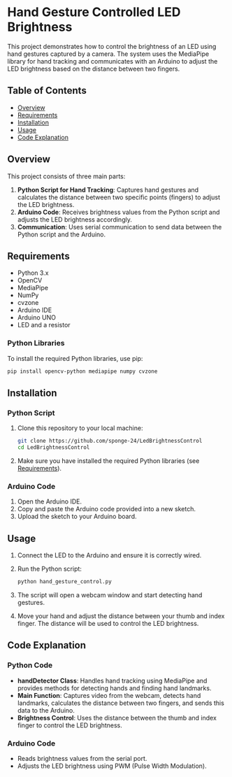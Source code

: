 # Hand Gesture Controlled LED Brightness

This project demonstrates how to control the brightness of an LED using hand gestures captured by a camera. The system uses the MediaPipe library for hand tracking and communicates with an Arduino to adjust the LED brightness based on the distance between two fingers.

## Table of Contents

- [Overview](#overview)
- [Requirements](#requirements)
- [Installation](#installation)
- [Usage](#usage)
- [Code Explanation](#code-explanation)

## Overview

This project consists of three main parts:
1. **Python Script for Hand Tracking**: Captures hand gestures and calculates the distance between two specific points (fingers) to adjust the LED brightness.
2. **Arduino Code**: Receives brightness values from the Python script and adjusts the LED brightness accordingly.
3. **Communication**: Uses serial communication to send data between the Python script and the Arduino.

## Requirements

- Python 3.x
- OpenCV
- MediaPipe
- NumPy
- cvzone
- Arduino IDE
- Arduino UNO
- LED and a resistor

### Python Libraries

To install the required Python libraries, use pip:

```bash
pip install opencv-python mediapipe numpy cvzone
```

## Installation

### Python Script

1. Clone this repository to your local machine:

    ```bash
    git clone https://github.com/sponge-24/LedBrightnessControl
    cd LedBrightnessControl
    ```

2. Make sure you have installed the required Python libraries (see [Requirements](#requirements)).

### Arduino Code

1. Open the Arduino IDE.
2. Copy and paste the Arduino code provided into a new sketch.
3. Upload the sketch to your Arduino board.

## Usage

1. Connect the LED to the Arduino and ensure it is correctly wired.
2. Run the Python script:

    ```bash
    python hand_gesture_control.py
    ```

3. The script will open a webcam window and start detecting hand gestures.
4. Move your hand and adjust the distance between your thumb and index finger. The distance will be used to control the LED brightness.

## Code Explanation

### Python Code

- **handDetector Class**: Handles hand tracking using MediaPipe and provides methods for detecting hands and finding hand landmarks.
- **Main Function**: Captures video from the webcam, detects hand landmarks, calculates the distance between two fingers, and sends this data to the Arduino.
- **Brightness Control**: Uses the distance between the thumb and index finger to control the LED brightness.

### Arduino Code

- Reads brightness values from the serial port.
- Adjusts the LED brightness using PWM (Pulse Width Modulation).
